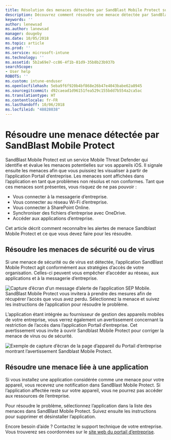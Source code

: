 ```yaml
---
title: Résolution des menaces détectées par SandBlast Mobile Protect sur iOS | Microsoft Docs
description: Découvrez comment résoudre une menace détectée par SandBlast Mobile Protect pour iOS.
keywords: ''
author: lenewsad
ms.author: lanewsad
manager: dougeby
ms.date: 10/05/2018
ms.topic: article
ms.prod: ''
ms.service: microsoft-intune
ms.technology: ''
ms.assetid: 5b2a69e7-cc86-4f1b-81d9-35b8b23b937b
searchScope:
- User help
ROBOTS: ''
ms.custom: intune-enduser
ms.openlocfilehash: 5eba9f6f920b4bf868e26b47e4043babe62a8945
ms.sourcegitcommit: d92caead1d96151fea529c155bdd7b554a2ca5ac
ms.translationtype: HT
ms.contentlocale: fr-FR
ms.lasthandoff: 10/06/2018
ms.locfileid: "48828038"
---
```

# <a name="resolve-a-threat-found-by-sandblast-mobile-protect"></a>Résoudre une menace détectée par SandBlast Mobile Protect

SandBlast Mobile Protect est un service Mobile Threat Defender qui identifie et évalue les menaces potentielles sur vos appareils iOS. Il signale ensuite les menaces afin que vous puissiez les visualiser à partir de l’application Portail d’entreprise. Les menaces sont affichées dans l’application en tant que problèmes non résolus et non conformes. Tant que ces menaces sont présentes, vous risquez de ne pas pouvoir :   

* Vous connecter à la messagerie d’entreprise.
* Vous connecter au réseau Wi-Fi d’entreprise.
* Vous connecter à SharePoint Online.
* Synchroniser des fichiers d’entreprise avec OneDrive.
* Accéder aux applications d’entreprise.

Cet article décrit comment reconnaître les alertes de menace Sandblast Mobile Protect et ce que vous devez faire pour les résoudre.  

## <a name="troubleshoot-virus-or-security-threat"></a>Résoudre les menaces de sécurité ou de virus  
Si une menace de sécurité ou de virus est détectée, l’application SandBlast Mobile Protect agit conformément aux stratégies d’accès de votre organisation. Celles-ci peuvent vous empêcher d’accéder au réseau, aux applications et à la messagerie d’entreprise.  

![Capture d’écran d’un message d’alerte de l’application SEP Mobile.](./media/skycure-list-of-potential-issues-android.png)  
SandBlast Mobile Protect vous invitera à prendre des mesures afin de récupérer l’accès que vous avez perdu. Sélectionnez la menace et suivez les instructions de l’application pour résoudre le problème.

L’application étant intégrée au fournisseur de gestion des appareils mobiles de votre entreprise, vous verrez également un avertissement concernant la restriction de l’accès dans l’application Portail d’entreprise. Cet avertissement vous invite à ouvrir Sandblast Mobile Protect pour corriger la menace de virus ou de sécurité.  

  ![Exemple de capture d’écran de la page d’appareil du Portail d’entreprise montrant l’avertissement Sandblast Mobile Protect.](./media/CP-lookout-virus-banner-1808.png)  

## <a name="troubleshoot-an-app-threat"></a>Résoudre une menace liée à une application  

Si vous installez une application considérée comme une menace pour votre appareil, vous recevrez une notification dans SandBlast Mobile Protect. Si l’application affectée reste sur votre appareil, vous ne pourrez pas accéder aux ressources de l’entreprise.  

Pour résoudre le problème, sélectionnez l’application dans la liste des menaces dans SandBlast Mobile Protect. Suivez ensuite les instructions pour supprimer et désinstaller l’application.  

Encore besoin d’aide ? Contactez le support technique de votre entreprise. Vous trouverez ses coordonnées sur le [site web du portail d’entreprise](https://go.microsoft.com/fwlink/?linkid=2010980).  
